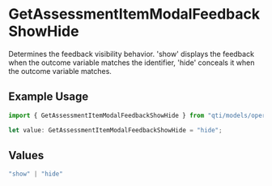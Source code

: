 # GetAssessmentItemModalFeedbackShowHide

Determines the feedback visibility behavior. 'show' displays the feedback when the outcome variable matches the identifier, 'hide' conceals it when the outcome variable matches.

## Example Usage

```typescript
import { GetAssessmentItemModalFeedbackShowHide } from "qti/models/operations";

let value: GetAssessmentItemModalFeedbackShowHide = "hide";
```

## Values

```typescript
"show" | "hide"
```